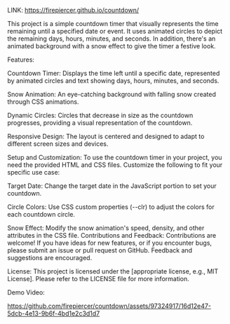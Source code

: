 LINK: https://firepiercer.github.io/countdown/

This project is a simple countdown timer that visually represents the time remaining until a specified date or event. It uses animated circles to depict the remaining days, hours, minutes, and seconds. In addition, there's an animated background with a snow effect to give the timer a festive look.

Features:

Countdown Timer: Displays the time left until a specific date, represented by animated circles and text showing days, hours, minutes, and seconds.

Snow Animation: An eye-catching background with falling snow created through CSS animations.

Dynamic Circles: Circles that decrease in size as the countdown progresses, providing a visual representation of the countdown.

Responsive Design: The layout is centered and designed to adapt to different screen sizes and devices.

Setup and Customization:
To use the countdown timer in your project, you need the provided HTML and CSS files. Customize the following to fit your specific use case:

Target Date: Change the target date in the JavaScript portion to set your countdown.

Circle Colors: Use CSS custom properties (--clr) to adjust the colors for each countdown circle.

Snow Effect: Modify the snow animation's speed, density, and other attributes in the CSS file.
Contributions and Feedback:
Contributions are welcome! If you have ideas for new features, or if you encounter bugs, please submit an issue or pull request on GitHub. Feedback and suggestions are encouraged.

License:
This project is licensed under the [appropriate license, e.g., MIT License]. Please refer to the LICENSE file for more information.

Demo Video:

https://github.com/firepiercer/countdown/assets/97324917/16d12e47-5dcb-4e13-9b6f-4bd1e2c3d1d7


